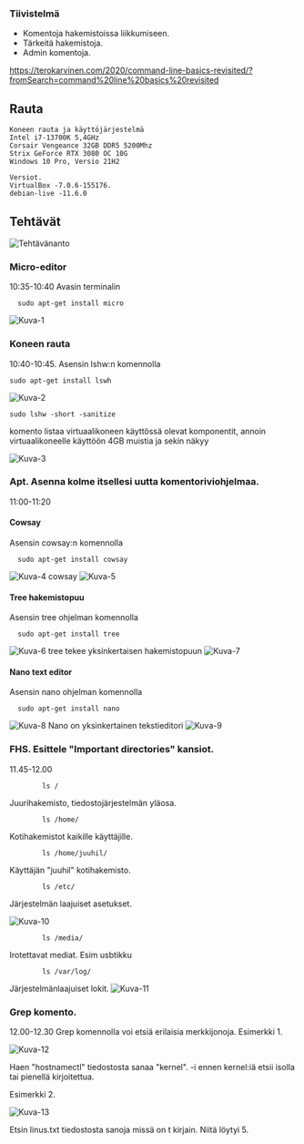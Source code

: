 ### Tiivistelmä
- Komentoja hakemistoissa liikkumiseen. 
- Tärkeitä hakemistoja.
- Admin komentoja.

https://terokarvinen.com/2020/command-line-basics-revisited/?fromSearch=command%20line%20basics%20revisited

## Rauta

    Koneen rauta ja käyttöjärjestelmä
    Intel i7-13700K 5,4GHz
    Corsair Vengeance 32GB DDR5 5200Mhz
    Strix GeForce RTX 3080 OC 10G
    Windows 10 Pro, Versio 21H2
    
    Versiot. 
    VirtualBox -7.0.6-155176.
    debian-live -11.6.0

## Tehtävät 
![Tehtävänanto](https://user-images.githubusercontent.com/122887067/214021140-d4ef2081-3470-4de4-a9ee-67ef6dd64938.png)

### Micro-editor
10:35-10:40 Avasin terminalin 

      sudo apt-get install micro
      
![Kuva-1](t1.png)

### Koneen rauta
10:40-10:45. Asensin lshw:n komennolla

    sudo apt-get install lswh

![Kuva-2](t2.png)

    
    sudo lshw -short -sanitize
    
komento listaa virtuaalikoneen käyttössä olevat komponentit, annoin virtuaalikoneelle käyttöön  4GB muistia ja sekin näkyy 


![Kuva-3](t3.png)



### Apt. Asenna kolme itsellesi uutta komentoriviohjelmaa. 
11:00-11:20
#### Cowsay 
Asensin cowsay:n komennolla

      sudo apt-get install cowsay
      
      
![Kuva-4](t4.png)
cowsay
![Kuva-5](t5.png)

#### Tree hakemistopuu
Asensin tree ohjelman komennolla

     
      sudo apt-get install tree
      
      
![Kuva-6](t6.png)
tree tekee yksinkertaisen hakemistopuun
![Kuva-7](t7.png)

#### Nano text editor
Asensin nano ohjelman komennolla

      sudo apt-get install nano
      
![Kuva-8](t8.png)
Nano on yksinkertainen tekstieditori
![Kuva-9](t9.png)

### FHS. Esittele "Important directories" kansiot.
11.45-12.00

            ls /
            
Juurihakemisto, tiedostojärjestelmän yläosa.
            
            ls /home/
            
Kotihakemistot kaikille käyttäjille.
            
            ls /home/juuhil/

Käyttäjän "juuhil" kotihakemisto.           
            
            ls /etc/
           
Järjestelmän laajuiset asetukset.

![Kuva-10](t10.png)

            ls /media/

Irotettavat mediat. Esim usbtikku

            ls /var/log/
            
Järjestelmänlaajuiset lokit.
![Kuva-11](t11.png)

### Grep komento.
12.00-12.30
Grep komennolla voi etsiä erilaisia merkkijonoja.
Esimerkki 1. 

![Kuva-12](https://user-images.githubusercontent.com/122887067/214014185-86fc0e8d-4803-4bf8-8acc-174dfeac1ea8.png)

Haen "hostnamectl" tiedostosta sanaa "kernel". -i ennen kernel:iä etsii isolla tai pienellä kirjoitettua. 

Esimerkki 2.

![Kuva-13](https://user-images.githubusercontent.com/122887067/214020092-090d35d9-7c9a-4bd9-b1f6-e3090f714fc9.png)

Etsin linus.txt tiedostosta sanoja missä on t kirjain. Niitä löytyi 5.

